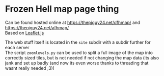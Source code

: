 # Frozen Hell map page thing
Can be found hosted online at https://thepiguy24.net/dfhmap/ and https://thepiguy24.net/afhmap/  
Based on [Leaflet.js](https://leafletjs.com/)  
  
The web stuff itself is located in the `site` subdir with a subdir further for each server  
The script `zoomlevels.py` can be used to split a full image of the map into correctly sized tiles, but is not needed if not changing the map data (its also jank and set up badly (and now its even worse thanks to threading that wasnt really needed ;3))
